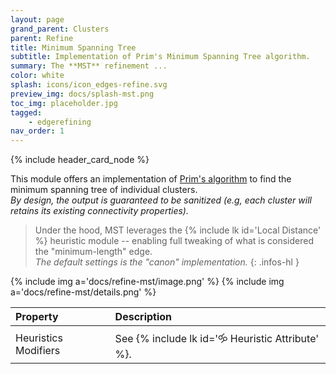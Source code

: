 ```yaml
---
layout: page
grand_parent: Clusters
parent: Refine
title: Minimum Spanning Tree
subtitle: Implementation of Prim's Minimum Spanning Tree algorithm.
summary: The **MST** refinement ...
color: white
splash: icons/icon_edges-refine.svg
preview_img: docs/splash-mst.png
toc_img: placeholder.jpg
tagged: 
    - edgerefining
nav_order: 1
---
```


{% include header_card_node %}

This module offers an implementation of [Prim's algorithm](https://en.wikipedia.org/wiki/Prim%27s_algorithm) to find the minimum spanning tree of individual clusters.  
*By design, the output is guaranteed to be sanitized (e.g, each cluster will retains its existing connectivity properties).*

> Under the hood, MST leverages the {% include lk id='Local Distance' %} heuristic module -- enabling full tweaking of what is considered the "minimum-length" edge.  
> *The default settings is the "canon" implementation.*
{: .infos-hl }

{% include img a='docs/refine-mst/image.png' %} 
{% include img a='docs/refine-mst/details.png' %} 

| Property       | Description          |
|:-------------|:------------------|
| Heuristics Modifiers           | See {% include lk id='🝰 Heuristic Attribute' %}.|
